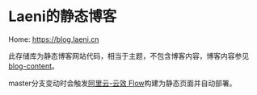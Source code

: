 # Laeni的静态博客

Home: https://blog.laeni.cn

此存储库为静态博客网站代码，相当于主题，不包含博客内容，博客内容参见[blog-content](https://github.com/laeni/blog-content)。

master分支变动时会触发[阿里云-云效 Flow](https://flow.aliyun.com/)构建为静态页面并自动部署。
